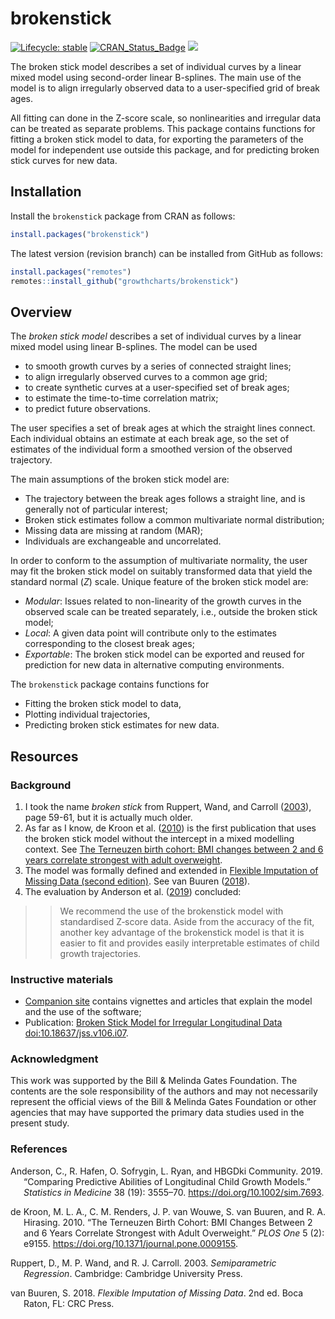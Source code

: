 
<!-- README.md is generated from README.Rmd. Please edit that file -->

# brokenstick

<!-- badges: start -->

[![Lifecycle:
stable](https://img.shields.io/badge/lifecycle-stable-brightgreen.svg)](https://lifecycle.r-lib.org/articles/stages.html#stable)
[![CRAN_Status_Badge](https://www.r-pkg.org/badges/version/brokenstick)](https://cran.r-project.org/package=brokenstick)
[![](https://img.shields.io/badge/github%20version-2.5.0-orange.svg)](https://growthcharts.org/brokenstick/)

<!-- badges: end -->

The broken stick model describes a set of individual curves by a linear
mixed model using second-order linear B-splines. The main use of the
model is to align irregularly observed data to a user-specified grid of
break ages.

All fitting can done in the Z-score scale, so nonlinearities and
irregular data can be treated as separate problems. This package
contains functions for fitting a broken stick model to data, for
exporting the parameters of the model for independent use outside this
package, and for predicting broken stick curves for new data.

## Installation

Install the `brokenstick` package from CRAN as follows:

``` r
install.packages("brokenstick")
```

The latest version (revision branch) can be installed from GitHub as
follows:

``` r
install.packages("remotes")
remotes::install_github("growthcharts/brokenstick")
```

## Overview

The *broken stick model* describes a set of individual curves by a
linear mixed model using linear B-splines. The model can be used

- to smooth growth curves by a series of connected straight lines;
- to align irregularly observed curves to a common age grid;
- to create synthetic curves at a user-specified set of break ages;
- to estimate the time-to-time correlation matrix;
- to predict future observations.

The user specifies a set of break ages at which the straight lines
connect. Each individual obtains an estimate at each break age, so the
set of estimates of the individual form a smoothed version of the
observed trajectory.

The main assumptions of the broken stick model are:

- The trajectory between the break ages follows a straight line, and is
  generally not of particular interest;
- Broken stick estimates follow a common multivariate normal
  distribution;
- Missing data are missing at random (MAR);
- Individuals are exchangeable and uncorrelated.

In order to conform to the assumption of multivariate normality, the
user may fit the broken stick model on suitably transformed data that
yield the standard normal ($Z$) scale. Unique feature of the broken
stick model are:

- *Modular*: Issues related to non-linearity of the growth curves in the
  observed scale can be treated separately, i.e., outside the broken
  stick model;
- *Local*: A given data point will contribute only to the estimates
  corresponding to the closest break ages;
- *Exportable*: The broken stick model can be exported and reused for
  prediction for new data in alternative computing environments.

The `brokenstick` package contains functions for

- Fitting the broken stick model to data,
- Plotting individual trajectories,
- Predicting broken stick estimates for new data.

## Resources

### Background

1.  I took the name *broken stick* from Ruppert, Wand, and Carroll
    ([2003](#ref-ruppert2003)), page 59-61, but it is actually much
    older.
2.  As far as I know, de Kroon et al. ([2010](#ref-dekroon2010)) is the
    first publication that uses the broken stick model without the
    intercept in a mixed modelling context. See [The Terneuzen birth
    cohort: BMI changes between 2 and 6 years correlate strongest with
    adult
    overweight](https://stefvanbuuren.name/publications/2010%20TBC%20Overweight%20-%20PLoS%20ONE.pdf).
3.  The model was formally defined and extended in [Flexible Imputation
    of Missing Data (second
    edition)](https://stefvanbuuren.name/fimd/sec-rastering.html#sec:brokenstick).
    See van Buuren ([2018](#ref-vanbuuren2018)).
4.  The evaluation by Anderson et al. ([2019](#ref-anderson2019))
    concluded:

> > We recommend the use of the brokenstick model with standardised
> > Z‐score data. Aside from the accuracy of the fit, another key
> > advantage of the brokenstick model is that it is easier to fit and
> > provides easily interpretable estimates of child growth
> > trajectories.

### Instructive materials

- [Companion site](https://growthcharts.org/brokenstick/) contains
  vignettes and articles that explain the model and the use of the
  software;
- Publication: [Broken Stick Model for Irregular Longitudinal
  Data](doi:10.18637/jss.v106.i07) <doi:10.18637/jss.v106.i07>.

### Acknowledgment

This work was supported by the Bill & Melinda Gates Foundation. The
contents are the sole responsibility of the authors and may not
necessarily represent the official views of the Bill & Melinda Gates
Foundation or other agencies that may have supported the primary data
studies used in the present study.

### References

<div id="refs" class="references csl-bib-body hanging-indent">

<div id="ref-anderson2019" class="csl-entry">

Anderson, C., R. Hafen, O. Sofrygin, L. Ryan, and HBGDki Community.
2019. “Comparing Predictive Abilities of Longitudinal Child Growth
Models.” *Statistics in Medicine* 38 (19): 3555–70.
<https://doi.org/10.1002/sim.7693>.

</div>

<div id="ref-dekroon2010" class="csl-entry">

de Kroon, M. L. A., C. M. Renders, J. P. van Wouwe, S. van Buuren, and
R. A. Hirasing. 2010. “The Terneuzen Birth Cohort: BMI Changes Between 2
and 6 Years Correlate Strongest with Adult Overweight.” *PLOS One* 5
(2): e9155. <https://doi.org/10.1371/journal.pone.0009155>.

</div>

<div id="ref-ruppert2003" class="csl-entry">

Ruppert, D., M. P. Wand, and R. J. Carroll. 2003. *Semiparametric
Regression*. Cambridge: Cambridge University Press.

</div>

<div id="ref-vanbuuren2018" class="csl-entry">

van Buuren, S. 2018. *Flexible Imputation of Missing Data*. 2nd ed. Boca
Raton, FL: CRC Press.

</div>

</div>
